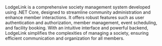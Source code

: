 LodgeLink is a comprehensive society management system developed using .NET Core, designed to streamline community administration and enhance member interactions. It offers robust features such as user authentication and authorization, member management, event scheduling, and facility booking. With an intuitive interface and powerful backend, LodgeLink simplifies the complexities of managing a society, ensuring efficient communication and organization for all members.
